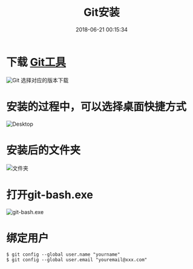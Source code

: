 ﻿---
title: Git安装
date: 2018-06-21 00:15:34
tags: Git
categories: 工具
---
# 下载 [Git工具](https://git-scm.com/downloads "Git")


<!-- more -->

![Git](https://upload-images.jianshu.io/upload_images/14481291-f7c07ac15f83cb73.png?imageMogr2/auto-orient/strip%7CimageView2/2/w/1240)
选择对应的版本下载

# 安装的过程中，可以选择桌面快捷方式
![Desktop](https://upload-images.jianshu.io/upload_images/14481291-20c990508f643338.png?imageMogr2/auto-orient/strip%7CimageView2/2/w/1240)
# 安装后的文件夹
![文件夹](https://upload-images.jianshu.io/upload_images/14481291-70cbb58c377c1477.png?imageMogr2/auto-orient/strip%7CimageView2/2/w/1240)
# 打开git-bash.exe
![git-bash.exe](https://upload-images.jianshu.io/upload_images/14481291-1c2f67699a2c47cf.png?imageMogr2/auto-orient/strip%7CimageView2/2/w/1240)
# 绑定用户
```
$ git config --global user.name "yourname"
$ git config --global user.email "youremail@xxx.com"
```

